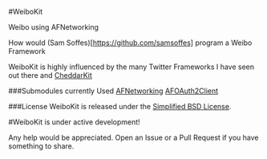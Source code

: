 #WeiboKit

Weibo using AFNetworking

How would (Sam Soffes)[https://github.com/samsoffes] program a Weibo Framework

WeiboKit is highly influenced by the many Twitter Frameworks I have seen out there and [CheddarKit](https://github.com/nothingmagical/cheddarkit)

###Submodules currently Used
[AFNetworking](https://github.com/AFNetworking/AFNetworking)
[AFOAuth2Client](https://github.com/AFNetworking/AFOAuth2Client)

###License
WeiboKit is released under the [Simplified BSD License](https://github.com/PaulWoodIII/WieboKit/blob/master/LICENSE).

#WeiboKit is under active development!

Any help would be appreciated. Open an Issue or a Pull Request if you have something to share. 

